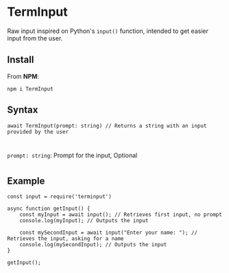 # TermInput

Raw input inspired on Python's `input()` function, intended to get easier input from the user.

## Install

From **NPM**:

`npm i TermInput`

## Syntax

```await TermInput(prompt: string) // Returns a string with an input provided by the user```

#

`prompt: string`: Prompt for the input, Optional

#

## Example

```
const input = require('terminput')

async function getInput() {
    const myInput = await input(); // Retrieves first input, no prompt
    console.log(myInput); // Outputs the input

    const mySecondInput = await input("Enter your name: "); // Retrieves the input, asking for a name
    console.log(mySecondInput); // Outputs the input
}

getInput();

```
